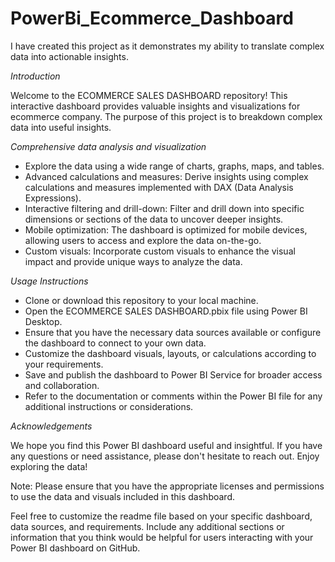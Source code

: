 # PowerBi_Ecommerce_Dashboard
I have created this project as it demonstrates my ability to translate complex data into actionable insights.

*Introduction*

Welcome to the ECOMMERCE SALES DASHBOARD repository! This interactive dashboard provides valuable insights and visualizations for ecommerce company. The purpose of this project is to breakdown complex data into useful insights.

*Comprehensive data analysis and visualization*

- Explore the data using a wide range of charts, graphs, maps, and tables.
- Advanced calculations and measures: Derive insights using complex calculations and measures implemented with DAX (Data Analysis Expressions).
- Interactive filtering and drill-down: Filter and drill down into specific dimensions or sections of the data to uncover deeper insights.
- Mobile optimization: The dashboard is optimized for mobile devices, allowing users to access and explore the data on-the-go.
- Custom visuals: Incorporate custom visuals to enhance the visual impact and provide unique ways to analyze the data.

*Usage Instructions*

- Clone or download this repository to your local machine.
- Open the ECOMMERCE SALES DASHBOARD.pbix file using Power BI Desktop.
- Ensure that you have the necessary data sources available or configure the dashboard to connect to your own data.
- Customize the dashboard visuals, layouts, or calculations according to your requirements.
- Save and publish the dashboard to Power BI Service for broader access and collaboration.
- Refer to the documentation or comments within the Power BI file for any additional instructions or considerations.

*Acknowledgements*

We hope you find this Power BI dashboard useful and insightful. If you have any questions or need assistance, please don't hesitate to reach out. Enjoy exploring the data!

Note: Please ensure that you have the appropriate licenses and permissions to use the data and visuals included in this dashboard.

Feel free to customize the readme file based on your specific dashboard, data sources, and requirements. Include any additional sections or information that you think would be helpful for users interacting with your Power BI dashboard on GitHub.
